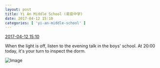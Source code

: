 ```yaml
---
layout: post
title: Yi An Middle School (易安中学)
date: 2017-04-12 15:10
categories: [ 'yi-an-middle-school' ]
---
```


<div class="weibo-info">
  <a href="http://weibo.com/6074218720/EEajvDbDW">2017-04-12 15:10</a>
</div>

When the light is off, listen to the evening talk in the boys' school. At 20:00 today, it's your turn to inspect the dorm.

<!-- more -->

![Image](https://wx1.sinaimg.cn/mw690/006D4NLGgy1fejwqnejquj30xt0qowkw.jpg)

